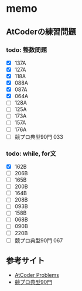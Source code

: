 # memo

## AtCoderの練習問題
### todo: 整数問題
- [x] 137A
- [x] 127A
- [x] 118A
- [x] 088A
- [x] 087A
- [x] 064A
- [ ] 128A
- [ ] 125A
- [ ] 173A
- [ ] 157A
- [ ] 176A
- [ ] 競プロ典型90門 033

### todo: while, for文
- [x] 162B
- [ ] 206B
- [ ] 165B
- [ ] 200B
- [ ] 164B
- [ ] 208B
- [ ] 093B
- [ ] 158B
- [ ] 068B
- [ ] 090B
- [ ] 220B
- [ ] 競プロ典型90門 067

## 参考サイト
- [AtCoder Problems](https://kenkoooo.com/atcoder/)
- [競プロ典型90門](https://atcoder.jp/contests/typical90)
